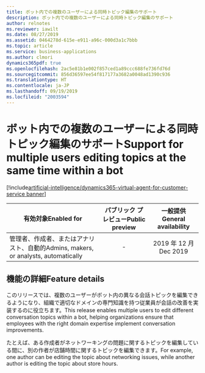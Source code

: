 ```yaml
---
title: ボット内での複数のユーザーによる同時トピック編集のサポート
description: ボット内での複数のユーザーによる同時トピック編集のサポート
author: relnotes
ms.reviewer: iawilt
ms.date: 08/27/2019
ms.assetid: 0464278d-615e-e911-a96c-000d3a1c7bbb
ms.topic: article
ms.service: business-applications
ms.author: clmori
dynamics365pdf: true
ms.openlocfilehash: 2ac5e81b1e002f857ced1a89ccc688fe736fd76d
ms.sourcegitcommit: 856d36597ee54f817177a3682a0048ad1390c936
ms.translationtype: HT
ms.contentlocale: ja-JP
ms.lasthandoff: 09/19/2019
ms.locfileid: "2003594"
---
```

# <a name="support-for-multiple-users-editing-topics-at-the-same-time-within-a-bot"></a><span data-ttu-id="9e51b-103">ボット内での複数のユーザーによる同時トピック編集のサポート</span><span class="sxs-lookup"><span data-stu-id="9e51b-103">Support for multiple users editing topics at the same time within a bot</span></span>
[!include[artificial-intelligence/dynamics365-virtual-agent-for-customer-service banner](../includes/artificial-intelligence/dynamics365-virtual-agent-for-customer-service.md)]

| <span data-ttu-id="9e51b-104">有効対象</span><span class="sxs-lookup"><span data-stu-id="9e51b-104">Enabled for</span></span>    |  <span data-ttu-id="9e51b-105">パブリック プレビュー</span><span class="sxs-lookup"><span data-stu-id="9e51b-105">Public preview</span></span> | <span data-ttu-id="9e51b-106">一般提供</span><span class="sxs-lookup"><span data-stu-id="9e51b-106">General availability</span></span> | 
| ---------- | :----------: |:----------: |
|<span data-ttu-id="9e51b-107">管理者、作成者、またはアナリスト、自動的</span><span class="sxs-lookup"><span data-stu-id="9e51b-107">Admins, makers, or analysts, automatically</span></span>|-| <span data-ttu-id="9e51b-108">2019 年 12 月</span><span class="sxs-lookup"><span data-stu-id="9e51b-108">Dec 2019</span></span>|






## <a name="feature-details"></a><span data-ttu-id="9e51b-109">機能の詳細</span><span class="sxs-lookup"><span data-stu-id="9e51b-109">Feature details</span></span>
<!--feature detail start -->
<span data-ttu-id="9e51b-110">このリリースでは、複数のユーザーがボット内の異なる会話トピックを編集できるようになり、組織で適切なドメインの専門知識を持つ従業員が会話の改善を実装するのに役立ちます。</span><span class="sxs-lookup"><span data-stu-id="9e51b-110">This release enables multiple users to edit different conversation topics within a bot, helping organizations ensure that employees with the right domain expertise implement conversation improvements.</span></span> 
  
<span data-ttu-id="9e51b-111">たとえば、ある作成者がネットワーキングの問題に関するトピックを編集している間に、別の作者が店舗時間に関するトピックを編集できます。</span><span class="sxs-lookup"><span data-stu-id="9e51b-111">For example, one author can be editing the topic about networking issues, while another author is editing the topic about store hours.</span></span>
<!--feature detail end -->











